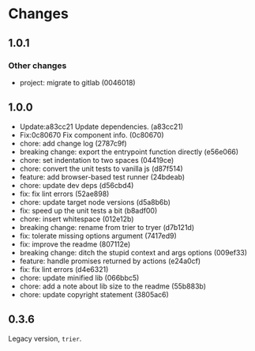 ﻿# Changes

## 1.0.1

### Other changes

* project: migrate to gitlab (0046018)

## 1.0.0

* Update:a83cc21 Update dependencies. (a83cc21)
* Fix:0c80670 Fix component info. (0c80670)
* chore: add change log (2787c9f)
* breaking change: export the entrypoint function directly (e56e066)
* chore: set indentation to two spaces (04419ce)
* chore: convert the unit tests to vanilla js (d87f514)
* feature: add browser-based test runner (24bdeab)
* chore: update dev deps (d56cbd4)
* fix: fix lint errors (52ae898)
* chore: update target node versions (d5a8b6b)
* fix: speed up the unit tests a bit (b8adf00)
* chore: insert whitespace (012e12b)
* breaking change: rename from trier to tryer (d7b121d)
* fix: tolerate missing options argument (7417ed9)
* fix: improve the readme (807112e)
* breaking change: ditch the stupid context and args options (009ef33)
* feature: handle promises returned by actions (e24a0cf)
* fix: fix lint errors (d4e6321)
* chore: update minified lib (066bbc5)
* chore: add a note about lib size to the readme (55b883b)
* chore: update copyright statement (3805ac6)

## 0.3.6

Legacy version, `trier`.

